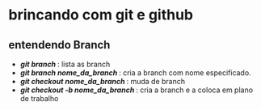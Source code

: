 # brincando com git e github

## entendendo Branch
-  <b><i> git branch </i></b>: lista as branch 
-  <b><i>git branch nome_da_branch </i></b>: cria a branch com nome especificado.
-  <b><i>git checkout nome_da_branch </i></b>: muda de branch
-  <b><i>git checkout -b nome_da_branch </i></b>: cria a branch e a coloca em plano de trabalho
